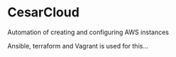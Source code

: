 # CesarCloud
Automation of creating and configuring AWS instances

Ansible, terraform and Vagrant is used for this...